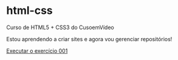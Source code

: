 # html-css
 Curso de HTML5 + CSS3 do CusoemVídeo

 Estou aprendendo a criar sites e agora vou gerenciar repositórios!

 <a href="https://sophiabeltrao.github.io/html-css/exercícios/ex001/index.html"> Executar o exercício 001</a>
